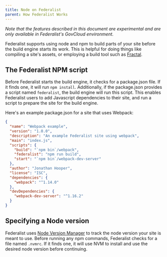 ```yaml
---
title: Node on Federalist
parent: How Federalist Works
---
```


*Note that the features described in this document are experimental and are only available in Federalist's GovCloud environment.*

Federalist supports using node and npm to build parts of your site before the build engine starts its work.
This is helpful for doing things like compiling a site's assets, or employing a build tool such as [Fractal](https://github.com/frctl/fractal).

## The Federalist NPM script

Before Federalist starts the build engine, it checks for a package.json file.
If it finds one, it will run `npm install`.
Additionally, if the package.json provides a script named `federalist`, the build engine will run this script.
This enables Federalist users to add Javascript dependencies to their site, and run a script to prepare the site for the build engine.

Here's an example package.json for a site that uses Webpack:

```json
{
  "name": "Webpack example",
  "version": "1.0.0",
  "description": "An example Federalist site using webpack",
  "main": "index.js",
  "scripts": {
    "build": "`npm bin`/webpack",
    "federalist": "npm run build",
    "start": "`npm bin`/webpack-dev-server" 
  },
  "author": "Jonathan Hooper",
  "license": "ISC",
  "dependencies": {
    "webpack": "^1.14.0"
  },
  "devDependencies": {
    "webpack-dev-server": "^1.16.2"
  }
}
```

## Specifying a Node version

Federalist uses [Node Version Manager](https://github.com/creationix/nvm) to track the node version your site is meant to use.
Before running any npm commands, Federalist checks for a file named `.nvmrc`.
If it finds one, it will use NVM to install and use the desired node version before continuing.
